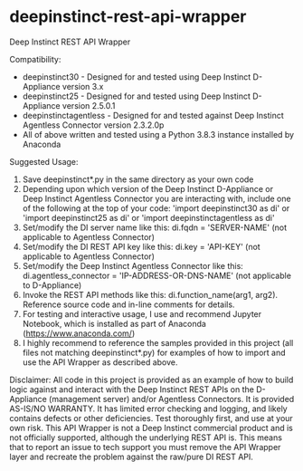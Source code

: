 # deepinstinct-rest-api-wrapper

Deep Instinct REST API Wrapper

Compatibility:
* deepinstinct30 - Designed for and tested using Deep Instinct D-Appliance version 3.x
* deepinstinct25 - Designed for and tested using Deep Instinct D-Appliance version 2.5.0.1
* deepinstinctagentless - Designed for and tested against Deep Instinct Agentless Connector version 2.3.2.0p
* All of above written and tested using a Python 3.8.3 instance installed by Anaconda

Suggested Usage:

1. Save deepinstinct*.py in the same directory as your own code
2. Depending upon which version of the Deep Instinct D-Appliance or Deep Instinct Agentless Connector you are interacting with, include one of the following at the top of your code:
   'import deepinstinct30 as di'
   or
   'import deepinstinct25 as di'
   or
   'import deepinstinctagentless as di'
3. Set/modify the DI server name like this: di.fqdn = 'SERVER-NAME' (not applicable to Agentless Connector)
4. Set/modify the DI REST API key like this: di.key = 'API-KEY' (not applicable to Agentless Connector)
5. Set/modify the Deep Instinct Agentless Connector like this: di.agentless_connector = 'IP-ADDRESS-OR-DNS-NAME' (not applicable to D-Appliance)
6. Invoke the REST API methods like this:  di.function_name(arg1, arg2). Reference source code and in-line comments for details.
7. For testing and interactive usage, I use and recommend Jupyter Notebook, which is installed as part of Anaconda (https://www.anaconda.com/)
8. I highly recommend to reference the samples provided in this project (all files not matching deepinstinct*.py) for examples of how to import and use the API Wrapper as described above.

Disclaimer:
All code in this project is provided as an example of how to build logic against and interact with the Deep Instinct REST APIs on the D-Appliance (management server) and/or Agentless Connectors. It is provided AS-IS/NO WARRANTY. It has limited error checking and logging, and likely contains defects or other deficiencies. Test thoroughly first, and use at your own risk. This API Wrapper is not a Deep Instinct commercial product and is not officially supported, although the underlying REST API is. This means that to report an issue to tech support you must remove the API Wrapper layer and recreate the problem against the raw/pure DI REST API.
